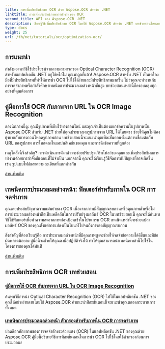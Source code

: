 ```yaml
---
title: การเพิ่มประสิทธิภาพ OCR ด้วย Aspose.OCR สำหรับ .NET
linktitle: การเพิ่มประสิทธิภาพการทำงานของ OCR
second_title: API ของ Aspose.OCR .NET
description: เรียนรู้วิธีเพิ่มประสิทธิภาพ OCR โดยใช้ Aspose.OCR สำหรับ .NET บทช่วยสอนโดยละเอียดของเราครอบคลุมถึงการจดจำภาพ ฟิลเตอร์ก่อนการประมวลผล และขั้นตอนการใช้งานจริง
type: docs
weight: 25
url: /th/net/tutorials/ocr/optimization-ocr/
---
```

## การแนะนำ

กำลังมองหาวิธีใช้ประโยชน์จากความสามารถของ Optical Character Recognition (OCR) สำหรับแอปพลิเคชัน .NET อยู่ใช่หรือไม่ คุณมาถูกที่แล้ว! Aspose.OCR สำหรับ .NET เป็นเครื่องมือที่มีประสิทธิภาพที่ทำให้การนำ OCR ไปใช้ได้ง่ายและมีประสิทธิภาพมากขึ้น ไม่ว่าคุณจะทำงานกับการจดจำภาพหรือกำลังศึกษาเทคนิคการประมวลผลล่วงหน้าขั้นสูง บทช่วยสอนเหล่านี้ก็ครอบคลุมทุกอย่างที่คุณต้องการ

## คู่มือการใช้ OCR กับภาพจาก URL ใน OCR Image Recognition

ลองนึกภาพนี้ดู: คุณมีรูปภาพที่เก็บไว้ทางออนไลน์ และคุณจำเป็นต้องแยกข้อความในรูปภาพนั้น Aspose.OCR สำหรับ .NET ช่วยให้คุณประมวลผลรูปภาพจาก URL ได้โดยตรง ช่วยให้คุณไม่ต้องยุ่งยากกับการดาวน์โหลดรูปภาพก่อน บทช่วยสอนนี้จะแนะนำคุณทีละขั้นตอนตั้งแต่การเชื่อมต่อกับ URL ของรูปภาพ การโหลดลงในแอปพลิเคชันของคุณ และการดึงข้อความที่ถูกต้อง

เหตุใดสิ่งนี้จึงสำคัญ? การดำเนินการดังกล่าวจะช่วยปรับปรุงเวิร์กโฟลว์ของคุณและเพิ่มประสิทธิผลการทำงานด้วยการกำจัดขั้นตอนที่ไม่จำเป็น นอกจากนี้ คุณจะได้เรียนรู้วิธีจัดการกับปัญหาที่อาจเกิดขึ้น เช่น รูปแบบไฟล์และความละเอียดที่แตกต่างกัน

[อ่านเพิ่มเติม](./guide-to-ocr-on-image-from-url/)

## เทคนิคการประมวลผลล่วงหน้า: ฟิลเตอร์สำหรับภาพใน OCR การจดจำภาพ

คุณเคยประสบปัญหาความแม่นยำของ OCR เนื่องจากภาพมีสัญญาณรบกวนหรือคุณภาพต่ำหรือไม่ การประมวลผลล่วงหน้าถือเป็นเคล็ดลับในการปรับปรุงผลลัพธ์ OCR ในบทช่วยสอนนี้ คุณจะได้ค้นพบวิธีใช้ฟิลเตอร์เพื่อทำความสะอาดภาพก่อนป้อนเข้าในโปรแกรม OCR เทคนิคเหล่านี้จะช่วยแปลงผลลัพธ์ OCR ของคุณตั้งแต่การแปลงเป็นไบนารีไปจนถึงการลดสัญญาณรบกวน

สิ่งสำคัญที่ต้องเรียนรู้คือ การประมวลผลล่วงหน้าที่มีคุณภาพสูงจะช่วยให้จดจำข้อความได้ดีขึ้นและมีข้อผิดพลาดน้อยลง คู่มือนี้จะช่วยให้คุณลงมือปฏิบัติจริงได้ ทำให้คุณสามารถนำเทคนิคเหล่านี้ไปใช้ในโครงการของคุณได้ทันที

[อ่านเพิ่มเติม](./preprocessing-techniques-filters-for-image/)

## การเพิ่มประสิทธิภาพ OCR บทช่วยสอน
### [คู่มือการใช้ OCR กับภาพจาก URL ใน OCR Image Recognition](./guide-to-ocr-on-image-from-url/)
ค้นพบวิธีการนำ Optical Character Recognition (OCR) ไปใช้ในแอปพลิเคชัน .NET ของคุณได้อย่างง่ายดายโดยใช้ Aspose.OCR คำแนะนำทีละขั้นตอนนี้จะแนะนำคุณตลอดกระบวนการทั้งหมด
### [เทคนิคการประมวลผลล่วงหน้า ตัวกรองสำหรับภาพใน OCR การจดจำภาพ](./preprocessing-techniques-filters-for-image/)
ปลดล็อกศักยภาพของการจดจำอักขระด้วยแสง (OCR) ในแอปพลิเคชัน .NET ของคุณด้วย Aspose.OCR คู่มือนี้อธิบายวิธีการทีละขั้นตอนในการนำ OCR ไปใช้โดยใช้ตัวกรองก่อนการประมวลผล